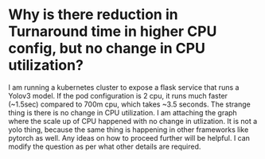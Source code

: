 
# Why is there reduction in Turnaround time in higher CPU config, but no change in CPU utilization?

I am running a kubernetes cluster to expose a flask service that runs a Yolov3 model.
If the pod configuration is 2 cpu, it runs much faster (~1.5sec) compared to 700m cpu, which takes ~3.5 seconds.
The strange thing is there is no change in CPU utilization.
I am attaching the graph where the scale up of CPU happened with no change in utlization.
It is not a yolo thing, because the same thing is happening in other frameworks like pytorch as well.
Any ideas on how to proceed further will be helpful. I can modify the question as per what other details are required.


        